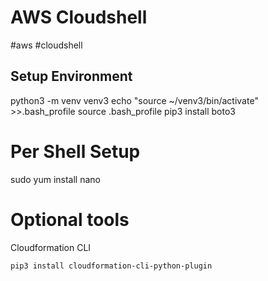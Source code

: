 # AWS Cloudshell
#aws #cloudshell

## Setup Environment
python3 -m venv venv3
echo "source ~/venv3/bin/activate" >>.bash_profile
source .bash_profile
pip3 install boto3

# Per Shell Setup
sudo yum install nano

# Optional tools
Cloudformation CLI
```
pip3 install cloudformation-cli-python-plugin
```
